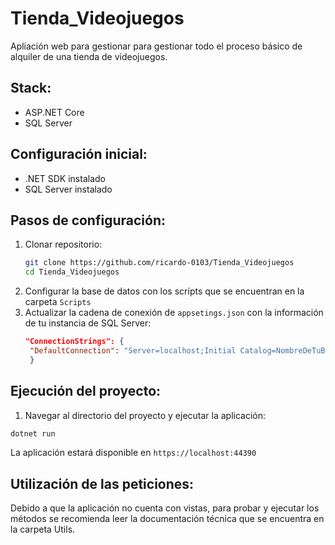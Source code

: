 # Tienda_Videojuegos
Apliación web para gestionar para gestionar todo el proceso básico de alquiler de una tienda de videojuegos.

## Stack:
 - ASP.NET Core
 - SQL Server

## Configuración inicial:
  - .NET SDK instalado
  - SQL Server instalado
## Pasos de configuración:
1. Clonar repositorio:
   ```bash
   git clone https://github.com/ricardo-0103/Tienda_Videojuegos
   cd Tienda_Videojuegos
    ```
2. Configurar la base de datos con los scripts que se encuentran en la carpeta `Scripts`
3. Actualizar la cadena de conexión de `appsetings.json` con la información de tu instancia de SQL Server:
   ```json
   "ConnectionStrings": {
    "DefaultConnection": "Server=localhost;Initial Catalog=NombreDeTuBaseDeDatos;*demás configuraciones*"
    }
   ```
## Ejecución del proyecto:
1. Navegar al directorio del proyecto y ejecutar la aplicación:
```bash
dotnet run
```
La aplicación estará disponible en `https://localhost:44390`

## Utilización de las peticiones:
Debido a que la aplicación no cuenta con vistas, para probar y ejecutar los métodos se recomienda leer la documentación técnica que se encuentra en la carpeta Utils.
